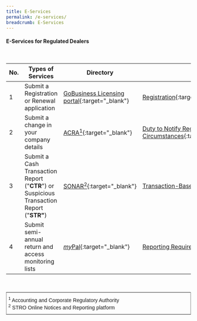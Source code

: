 ```yaml
---
title: E-Services
permalink: /e-services/
breadcrumb: E-Services
---
```

#### E-Services for Regulated Dealers
<br>

<style>
table th:first-of-type {
    width: 4%;
}
table th:nth-of-type(2) {
    width: 36%;
}
table th:nth-of-type(3) {
    width: 30%;
}
table th:nth-of-type(3) {
width: 30%;
}
</style>

| No. | Types of Services | Directory | Related Pages |
| --- | --- | --- | --- |
| 1 | Submit a Registration or Renewal application | <a href="https://www.gobusiness.gov.sg/licences">GoBusiness Licensing portal</a>{:target="_blank"}  | [Registration](/registration/){:target="_blank"}/[Renewal](/renewal/){:target="_blank"} |
| 2 |Submit a change in your company details | <a href="https://www.bizfile.gov.sg">ACRA<sup>1</sup></a>{:target="_blank"}  | [Duty to Notify Registrar of Change in Particulars and Circumstances](/other-regulatory-requirements/){:target="_blank"} |
| 3 | Submit a Cash Transaction Report ("**CTR**") or Suspicious Transaction Report ("**STR"**) | <a href="https://www.police.gov.sg/sonar">SONAR<sup>2</sup></a>{:target="_blank"}  | [Transaction-Based Requirements](/transaction-based-requirements/){:target="_blank"} |
| 4 | Submit semi-annual return and access monitoring lists | <a href="https://www.go.gov.sg/mypal"><i>my</i>Pal</a>{:target="_blank"}  | [Reporting Requirements](/other-regulatory-requirements/#Reporting%20Requirement){:target="_blank"} |

<br>
<style type="text/css">
.tg  {border-collapse:collapse;border-spacing:0;}
.tg td{font-family:Arial, sans-serif;font-size:14px;padding:10px 5px;border-style:solid;border-width:1px;overflow:hidden;word-break:normal;border-color:black;}
.tg th{font-family:Arial, sans-serif;font-size:14px;font-weight:normal;padding:10px 5px;border-style:solid;border-width:1px;overflow:hidden;word-break:normal;border-color:black;}
.tg .tg-xldj{border-color:inherit;text-align:left}
</style>
<table class="tg">
  <tr>
    <th class="tg-xldj"><span style="font-style:inherit"><sup>1</sup> Accounting and Corporate Regulatory Authority</span><br>
<span style="font-style:inherit"><sup>2</sup> STRO Online Notices and Reporting platform</span></th>
  </tr>
</table>